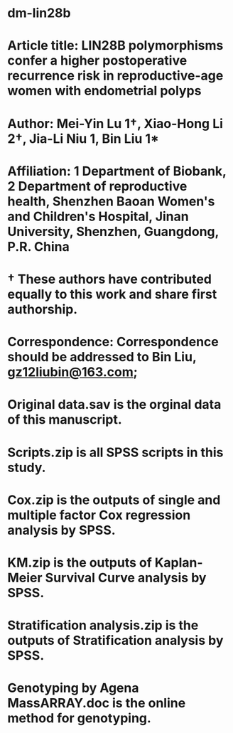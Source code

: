 # dm-lin28b
# Article title: LIN28B polymorphisms confer a higher postoperative recurrence risk in reproductive-age women with endometrial polyps
# Author: Mei-Yin Lu 1†, Xiao-Hong Li 2†, Jia-Li Niu 1, Bin Liu 1*
# Affiliation: 1 Department of Biobank, 2 Department of reproductive health, Shenzhen Baoan Women's and Children's Hospital, Jinan University, Shenzhen, Guangdong, P.R. China
# † These authors have contributed equally to this work and share first authorship.
# Correspondence: Correspondence should be addressed to Bin Liu, gz12liubin@163.com;

# Original data.sav is the orginal data of this manuscript.
# Scripts.zip is all SPSS scripts in this study.
# Cox.zip is the outputs of single and multiple factor Cox regression analysis by SPSS.
# KM.zip is the outputs of Kaplan-Meier Survival Curve analysis by SPSS.
# Stratification analysis.zip is the outputs of Stratification analysis by SPSS.
# Genotyping by Agena MassARRAY.doc is the online method for genotyping.
